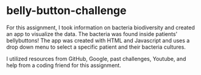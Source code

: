 # belly-button-challenge

For this assignment, I took information on bacteria biodiversity and created an app to visualize the data. The bacteria was found inside patients' bellybuttons! The app was created with HTML and Javascript and uses a drop down menu to select a specific patient and their bacteria cultures.

I utilized resources from GitHub, Google, past challenges, Youtube, and help from a coding friend for this assignment.